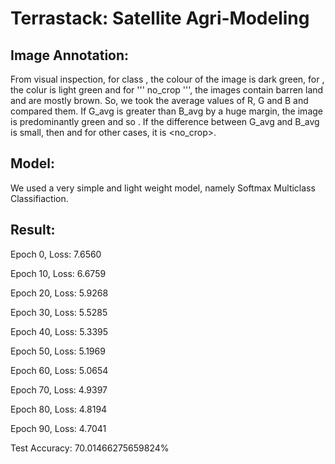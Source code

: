 # Terrastack: Satellite Agri-Modeling

## Image Annotation:

From visual inspection, for class <lush>, the colour of the image is dark green, for <growing>, the colur is light green and for ''' no_crop ''', the images contain barren land and are mostly brown.
So, we took the average values of R, G and B and compared them. If G_avg is greater than B_avg by a huge margin, the image is predominantly green and so <lush>. If the difference between G_avg and B_avg is small, then <growing> and for other cases, it is <no_crop>.

## Model:

We used a very simple and light weight model, namely Softmax Multiclass Classifiaction.

## Result:

Epoch 0, Loss: 7.6560

Epoch 10, Loss: 6.6759

Epoch 20, Loss: 5.9268

Epoch 30, Loss: 5.5285

Epoch 40, Loss: 5.3395

Epoch 50, Loss: 5.1969

Epoch 60, Loss: 5.0654

Epoch 70, Loss: 4.9397

Epoch 80, Loss: 4.8194

Epoch 90, Loss: 4.7041

Test Accuracy: 70.01466275659824%


 
